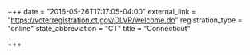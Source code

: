 +++
date = "2016-05-26T17:17:05-04:00"
external_link = "https://voterregistration.ct.gov/OLVR/welcome.do"
registration_type = "online"
state_abbreviation = "CT"
title = "Connecticut"

+++

